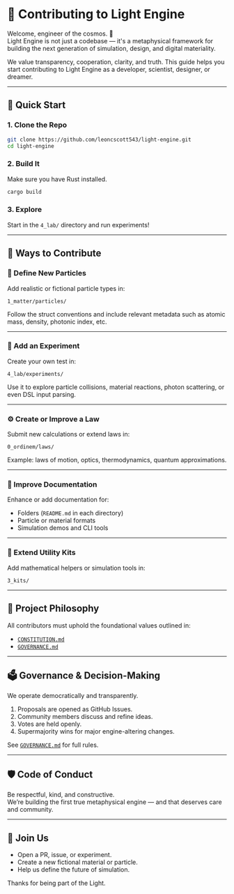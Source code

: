 
# 🤝 Contributing to Light Engine

Welcome, engineer of the cosmos. 🌌  
Light Engine is not just a codebase — it's a metaphysical framework for building the next generation of simulation, design, and digital materiality.

We value transparency, cooperation, clarity, and truth. This guide helps you start contributing to Light Engine as a developer, scientist, designer, or dreamer.

---

## 🚀 Quick Start

### 1. Clone the Repo
```bash
git clone https://github.com/leoncscott543/light-engine.git
cd light-engine
```

### 2. Build It
Make sure you have Rust installed.
```bash
cargo build
```

### 3. Explore
Start in the `4_lab/` directory and run experiments!

---

## 🌱 Ways to Contribute

### 🧬 Define New Particles
Add realistic or fictional particle types in:
```
1_matter/particles/
```
Follow the struct conventions and include relevant metadata such as atomic mass, density, photonic index, etc.

---

### 🧪 Add an Experiment
Create your own test in:
```
4_lab/experiments/
```
Use it to explore particle collisions, material reactions, photon scattering, or even DSL input parsing.

---

### ⚙️ Create or Improve a Law
Submit new calculations or extend laws in:
```
0_ordinem/laws/
```
Example: laws of motion, optics, thermodynamics, quantum approximations.

---

### 📜 Improve Documentation
Enhance or add documentation for:
- Folders (`README.md` in each directory)
- Particle or material formats
- Simulation demos and CLI tools

---

### 🧰 Extend Utility Kits
Add mathematical helpers or simulation tools in:
```
3_kits/
```

---

## 📐 Project Philosophy

All contributors must uphold the foundational values outlined in:

- [`CONSTITUTION.md`](./CONSTITUTION.md)
- [`GOVERNANCE.md`](./GOVERNANCE.md)

---

## 🗳️ Governance & Decision-Making

We operate democratically and transparently.

1. Proposals are opened as GitHub Issues.
2. Community members discuss and refine ideas.
3. Votes are held openly.
4. Supermajority wins for major engine-altering changes.

See [`GOVERNANCE.md`](./GOVERNANCE.md) for full rules.

---

## 🛡️ Code of Conduct

Be respectful, kind, and constructive.  
We’re building the first true metaphysical engine — and that deserves care and community.

---

## 🧠 Join Us

- Open a PR, issue, or experiment.
- Create a new fictional material or particle.
- Help us define the future of simulation.

Thanks for being part of the Light.